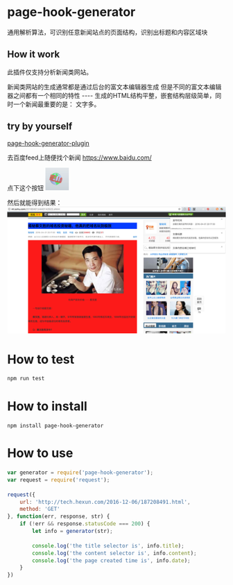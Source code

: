 # page-hook-generator
通用解析算法，可识别任意新闻站点的页面结构，识别出标题和内容区域块

## How it work
此插件仅支持分析新闻类网站。

新闻类网站的生成通常都是通过后台的富文本编辑器生成
但是不同的富文本编辑器之间都有一个相同的特性 ---- 生成的HTML结构平整，嵌套结构层级简单，同时一个新闻最重要的是： 文字多。

## try by yourself

[page-hook-generator-plugin](./demo/page-hook-generator.crx) 

去百度feed上随便找个新闻 https://www.baidu.com/

点下这个按钮 ![button](./demo/icon.png)

然后就能得到结果：
![screenshot](./demo/screenshot.png)

# How to test
```bash
npm run test
```

# How to install
```
npm install page-hook-generator
```

# How to use
```javascript
var generator = require('page-hook-generator');
var request = require('request');

request({
	url: 'http://tech.hexun.com/2016-12-06/187208491.html',
	method: 'GET'
}, function(err, response, str) {
    if (!err && response.statusCode === 200) {
        let info = generator(str);
        
        console.log('the title selector is', info.title);
        console.log('the content selector is', info.content);
        console.log('the page created time is', info.date);
    }
})

```
